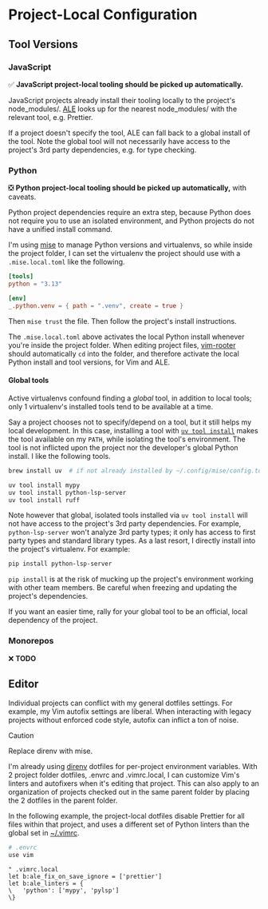 # Project-Local Configuration

## Tool Versions

### JavaScript

✅ **JavaScript project-local tooling should be picked up automatically.**

JavaScript projects already install their tooling locally to the project's
node_modules/. [ALE](https://github.com/dense-analysis/ale) looks up for the
nearest node_modules/ with the relevant tool, e.g. Prettier.

If a project doesn't specify the tool, ALE can fall back to a global install of
the tool. Note the global tool will not necessarily have access to the project's
3rd party dependencies, e.g. for type checking.

### Python

❎ **Python project-local tooling should be picked up automatically,** with
caveats.

Python project dependencies require an extra step, because Python does not
require you to use an isolated environment, and Python projects do not have a
unified install command.

I'm using [mise](https://github.com/jdx/mise) to manage Python versions and
virtualenvs, so while inside the project folder, I can set the virtualenv the
project should use with a `.mise.local.toml` like the following.

```toml
[tools]
python = "3.13"

[env]
_.python.venv = { path = ".venv", create = true }
```

Then `mise trust` the file. Then follow the project's install instructions.

The `.mise.local.toml` above activates the local Python install whenever you're
inside the project folder. When editing project files,
[vim-rooter](https://github.com/airblade/vim-rooter) should automatically `cd`
into the folder, and therefore activate the local Python install and tool
versions, for Vim and ALE.

#### Global tools

Active virtualenvs confound finding a _global_ tool, in addition to local tools;
only 1 virtualenv's installed tools tend to be available at a time.

Say a project chooses not to specify/depend on a tool, but it still helps my
local development. In this case, installing a tool with
[`uv tool install`](https://github.com/astral-sh/uv) makes the tool available on
my `PATH`, while isolating the tool's environment. The tool is not inflicted
upon the project nor the developer's global Python install. I like the following
tools.

```sh
brew install uv  # if not already installed by ~/.config/mise/config.toml

uv tool install mypy
uv tool install python-lsp-server
uv tool install ruff
```

Note however that global, isolated tools installed via `uv tool install` will
not have access to the project's 3rd party dependencies. For example,
`python-lsp-server` won't analyze 3rd party types; it only has access to first
party types and standard library types. As a last resort, I directly install
into the project's virtualenv. For example:

```sh
pip install python-lsp-server
```

`pip install` is at the risk of mucking up the project's environment working
with other team members. Be careful when freezing and updating the project's
dependencies.

If you want an easier time, rally for your global tool to be an official, local
dependency of the project.

### Monorepos

❌ **TODO**

## Editor

Individual projects can conflict with my general dotfiles settings. For example,
my Vim autofix settings are liberal. When interacting with legacy projects
without enforced code style, autofix can inflict a ton of noise.

> [!CAUTION]
>
> Replace direnv with mise.

I'm already using [direnv](https://direnv.net/) dotfiles for per-project
environment variables. With 2 project folder dotfiles, .envrc and .vimrc.local,
I can customize Vim's linters and autofixers when it's editing that project.
This can also apply to an organization of projects checked out in the same
parent folder by placing the 2 dotfiles in the parent folder.

In the following example, the project-local dotfiles disable Prettier for all
files within that project, and uses a different set of Python linters than the
global set in [~/.vimrc](../.vimrc).

```sh
# .envrc
use vim
```

```vim
" .vimrc.local
let b:ale_fix_on_save_ignore = ['prettier']
let b:ale_linters = {
\   'python': ['mypy', 'pylsp']
\}
```
